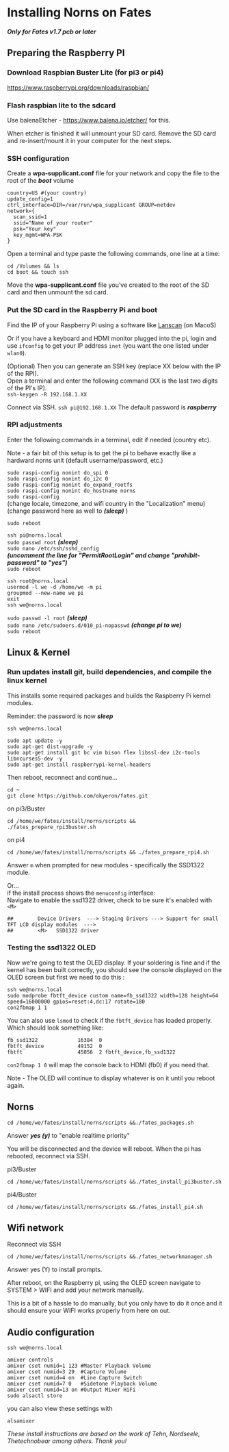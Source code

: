 
# Installing Norns on Fates
***Only for Fates v1.7 pcb or later***

## Preparing the Raspberry PI

### Download Raspbian Buster Lite (for pi3 or pi4) 

https://www.raspberrypi.org/downloads/raspbian/  

### Flash raspbian lite to the sdcard
Use balenaEtcher - https://www.balena.io/etcher/ for this.

When etcher is finished it will unmount your SD card. Remove the SD card and re-insert/mount it in your computer for the next steps.

### SSH configuration

 Create a **wpa-supplicant.conf** file for your network and copy the file to the root of the ***boot*** volume

    country=US #(your country)
    update_config=1
    ctrl_interface=DIR=/var/run/wpa_supplicant GROUP=netdev
    network={
      scan_ssid=1
      ssid="Name of your router"
      psk="Your key"
      key_mgmt=WPA-PSK
    }

Open a terminal and type paste the following commands, one line at a time:

    cd /Volumes && ls
    cd boot && touch ssh

Move the **wpa-supplicant.conf** file you've created to the root of the SD card and then unmount the sd card.

### Put the SD card in the Raspberry Pi and boot

Find the IP of your Raspberry Pi using a software like [Lanscan](https://itunes.apple.com/us/app/lanscan/id472226235) (on MacoS)
   
Or if you have a keyboard and HDMI monitor plugged into the pi, login and use `ifconfig` to get your IP address `inet` (you want the one listed under `wlan0`).

(Optional)
Then you can generate an SSH key (replace XX below with the IP of the RPI).  
Open a terminal and enter the following command (XX is the last two digits of the PI's IP).  
`ssh-keygen -R 192.168.1.XX`

Connect via SSH. `ssh pi@192.168.1.XX` The default password is ***raspberry***

### RPI adjustments
Enter the following commands in a terminal, edit if needed (country etc).

Note - a fair bit of this setup is to get the pi to behave exactly like a hardward norns unit (default username/password, etc.)

`sudo raspi-config nonint do_spi 0`  
`sudo raspi-config nonint do_i2c 0`  
`sudo raspi-config nonint do_expand_rootfs`  
`sudo raspi-config nonint do_hostname norns`  
`sudo raspi-config`  
    (change locale, timezone, and wifi country in the "Localization" menu)  
    (change password here as well to  ***(sleep)***  )

`sudo reboot`  

`ssh pi@norns.local`  
`sudo passwd root` ***(sleep)***  
`sudo nano /etc/ssh/sshd_config`  
 ***(uncomment the line for "PermitRootLogin" and change "prohibit-password" to "yes")***  
`sudo reboot`  

`ssh root@norns.local`  
`usermod -l we -d /home/we -m pi`  
`groupmod --new-name we pi`  
`exit`  
`ssh we@norns.local`  

`sudo passwd -l root` ***(sleep)***  
`sudo nano /etc/sudoers.d/010_pi-nopasswd` ***(change pi to we)***  
`sudo reboot`  

## Linux & Kernel

### Run updates install git, build dependencies, and compile the linux kernel

This installs some required packages and builds the Raspberry Pi kernel modules. 

Reminder: the password is now ***sleep***  

    ssh we@norns.local
	
	sudo apt update -y      
    sudo apt-get dist-upgrade -y
	sudo apt-get install git bc vim bison flex libssl-dev i2c-tools libncurses5-dev -y
	sudo apt-get install raspberrypi-kernel-headers
 	
Then reboot, reconnect and continue...  
    
    cd ~
    git clone https://github.com/okyeron/fates.git


on pi3/Buster 

    cd /home/we/fates/install/norns/scripts && ./fates_prepare_rpi3buster.sh

on pi4

    cd /home/we/fates/install/norns/scripts && ./fates_prepare_rpi4.sh

Answer `m` when prompted for new modules - specifically the SSD1322 module.

Or...  
if the install process shows the `menuconfig` interface:  
Navigate to enable the ssd1322 driver, check to be sure it's enabled with `<M>`
```
##        Device Drivers  ---> Staging Drivers ---> Support for small TFT LCD display modules  --->
##        <M>   SSD1322 driver
```    


### Testing the ssd1322 OLED
Now we're going to test the OLED display. If your soldering is fine and if the kernel has been built correctly, you should see the console displayed on the OLED screen but first we need to do this :

    ssh we@norns.local
    sudo modprobe fbtft_device custom name=fb_ssd1322 width=128 height=64 speed=16000000 gpios=reset:4,dc:17 rotate=180
    con2fbmap 1 1
    
You can also use `lsmod` to check if the `fbtft_device` has loaded properly. Which should look something like:

	fb_ssd1322             16384  0
	fbtft_device           49152  0
	fbtft                  45056  2 fbtft_device,fb_ssd1322

`con2fbmap 1 0` will map the console back to HDMI (fb0) if you need that.
    
Note - The OLED will continue to display whatever is on it until you reboot again.

## Norns

    cd /home/we/fates/install/norns/scripts &&./fates_packages.sh

Answer ***yes (y)*** to "enable realtime priority"

You will be disconnected and the device will reboot. When the pi has rebooted, reconnect via SSH.


pi3/Buster

    cd /home/we/fates/install/norns/scripts &&./fates_install_pi3buster.sh

pi4/Buster

    cd /home/we/fates/install/norns/scripts &&./fates_install_pi4.sh

## Wifi network  

Reconnect via SSH

    cd /home/we/fates/install/norns/scripts &&./fates_networkmanager.sh

Answer yes (Y) to install prompts.
 
After reboot, on the Raspberry pi, using the OLED screen navigate to SYSTEM > WIFI and add your network manually.

This is a bit of a hassle to do manually, but you only have to do it once and it should ensure your WIFI works properly from here on out.

## Audio configuration 

    ssh we@norns.local
    
    amixer controls
	amixer cset numid=1 123 #Master Playback Volume
    amixer cset numid=3 29  #Capture Volume
    amixer cset numid=4 on  #Line Capture Switch 
    amixer cset numid=7 0   #Sidetone Playback Volume
    amixer cset numid=13 on #Output Mixer HiFi  
    sudo alsactl store

you can also view these settings with

	alsamixer


*These install instructions are based on the work of Tehn, Nordseele, Thetechnobear among others. Thank you!*
